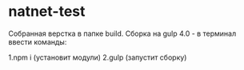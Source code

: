 # natnet-test
Собранная верстка в папке build. Сборка на gulp 4.0 - в терминал ввести команды:

1.npm i (установит модули)
2.gulp (запустит сборку)
